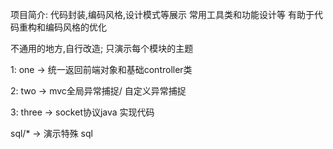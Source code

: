 项目简介: 
代码封装,编码风格,设计模式等展示
常用工具类和功能设计等
有助于代码重构和编码风格的优化 

不通用的地方,自行改造; 只演示每个模块的主题

1: one -> 统一返回前端对象和基础controller类


2: two -> mvc全局异常捕捉/ 自定义异常捕捉



3: three -> socket协议java 实现代码













 sql/* -> 演示特殊 sql 



























